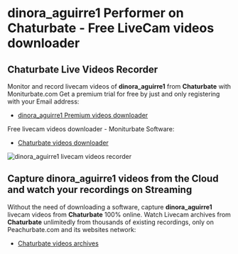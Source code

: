 # dinora_aguirre1 Performer on Chaturbate - Free LiveCam videos downloader

## Chaturbate Live Videos Recorder

Monitor and record livecam videos of **dinora_aguirre1** from **Chaturbate** with Moniturbate.com
Get a premium trial for free by just and only registering with your Email address:
* [dinora_aguirre1 Premium videos downloader](https://moniturbate.com/request-demo-licence-key.html)

Free livecam videos downloader - Moniturbate Software:
* [Chaturbate videos downloader](https://moniturbate.com/moniturbate-download-software.html)

![dinora_aguirre1 livecam videos recorder](https://peachurnet.com/templates/moniturbate-software.png)


## Capture dinora_aguirre1 videos from the Cloud and watch your recordings on Streaming

Without the need of downloading a software, capture **dinora_aguirre1** livecam videos from **Chaturbate** 100% online.
Watch Livecam archives from **Chaturbate** unlimitedly from thousands of existing recordings, only on Peachurbate.com and its websites network:
* [Chaturbate videos archives](https://peachurnet.com/)